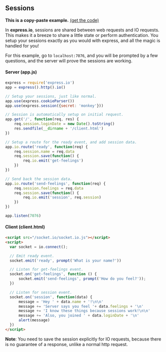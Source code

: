 
## Sessions

__This is a copy-paste example.__ [(get the code)](https://github.com/techpines/express.io/tree/master/examples/sessions)

In __express.io__, sessions are shared between web requests and IO requests.  This makes it a breeze to share a little state or perform     authentication.  You setup your sessions exactly as you would with express, and all the magic is handled for you!

For this example, go to `localhost:7076`, and you will be prompted by a few questions, and the server will prove the sessions are working.

#### Server (app.js)

```js
express = require('express.io')
app = express().http().io()

// Setup your sessions, just like normal.
app.use(express.cookieParser())
app.use(express.session({secret: 'monkey'}))

// Session is automatically setup on initial request.
app.get('/', function(req, res) {
    req.session.loginDate = new Date().toString()
    res.sendfile(__dirname + '/client.html')
})

// Setup a route for the ready event, and add session data.
app.io.route('ready', function(req) {
    req.session.name = req.data
    req.session.save(function() {
        req.io.emit('get-feelings')
    })
})

// Send back the session data.
app.io.route('send-feelings', function(req) {
    req.session.feelings = req.data
    req.session.save(function() {
        req.io.emit('session', req.session)
    })
})

app.listen(7076)
```

#### Client (client.html)

```html
<script src="/socket.io/socket.io.js"></script>
<script>
  var socket = io.connect();

  // Emit ready event.
  socket.emit('ready', prompt('What is your name?'))

  // Listen for get-feelings event.
  socket.on('get-feelings', function () {
      socket.emit('send-feelings', prompt('How do you feel?'));
  })

  // Listen for session event.
  socket.on('session', function(data) {
      message = 'Hey ' + data.name + '!\n\n'
      message += 'Server says you feel '+ data.feelings + '\n'
      message += 'I know these things because sessions work!\n\n'
      message += 'Also, you joined ' + data.loginDate + '\n'
      alert(message)
  })
</script>
```

__Note__: You need to save the session explicitly for IO requests, because there is no guarantee of a response, unlike a normal http request.
